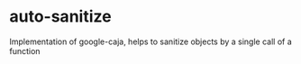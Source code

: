 # auto-sanitize
Implementation of google-caja, helps to sanitize objects by a single call of a function
